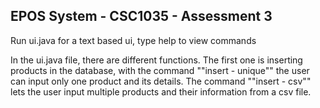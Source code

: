 ## EPOS System - CSC1035 - Assessment 3

Run ui.java for a text based ui, type help to view commands

In the ui.java file, there are different functions. 
The first one is inserting products in the database, with the command 
""insert - unique"" the user can input only one product and its details. 
The command ""insert - csv"" lets the user input multiple products and their 
information from a csv file.